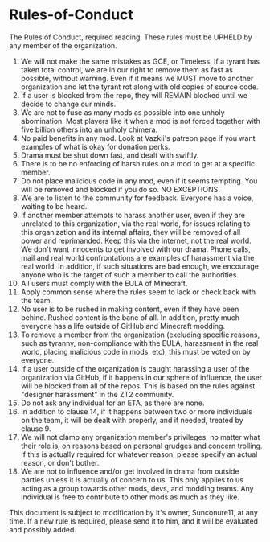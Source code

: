 # Rules-of-Conduct
The Rules of Conduct, required reading. These rules must be UPHELD by any member of the organization.

1. We will not make the same mistakes as GCE, or Timeless. If a tyrant has taken total control, we are in our right to remove them as fast as possible, without warning. Even if it means we MUST move to another organization and let the tyrant rot along with old copies of source code.
2. If a user is blocked from the repo, they will REMAIN blocked until we decide to change our minds.
3. We are not to fuse as many mods as possible into one unholy abomination. Most players like it when a mod is not forced together with five billion others into an unholy chimera.
4. No paid benefits in any mod. Look at Vazkii's patreon page if you want examples of what is okay for donation perks.
5. Drama must be shut down fast, and dealt with swiftly.
6. There is to be no enforcing of harsh rules on a mod to get at a specific member.
7. Do not place malicious code in any mod, even if it seems tempting. You will be removed and blocked if you do so. NO EXCEPTIONS.
8. We are to listen to the community for feedback. Everyone has a voice, waiting to be heard.
9. If another member attempts to harass another user, even if they are unrelated to this organization, via the real world, for issues relating to this organization and its internal affairs, they will be removed of all power and reprimanded. Keep this via the internet, not the real world. We don't want innocents to get involved with our drama. Phone calls, mail and real world confrontations are examples of harassment via the real world. In addition, if such situations are bad enough, we encourage anyone who is the target of such a member to call the authorities.
10. All users must comply with the EULA of Minecraft.
11. Apply common sense where the rules seem to lack or check back with the team.
12. No user is to be rushed in making content, even if they have been behind. Rushed content is the bane of all. In addition, pretty much everyone has a life outside of GitHub and Minecraft modding.
13. To remove a member from the organization (excluding specific reasons, such as tyranny, non-compliance with the EULA, harassment in the real world, placing malicious code in mods, etc), this must be voted on by everyone.
14. If a user outside of the organization is caught harassing a user of the organization via GitHub, if it happens in our sphere of influence, the user will be blocked from all of the repos. This is based on the rules against "designer harassment" in the ZT2 community.
15. Do not ask any individual for an ETA, as there are none.
16. In addition to clause 14, if it happens between two or more individuals on the team, it will be dealt with properly, and if needed, treated by clause 9.
17. We will not clamp any organization member's privileges, no matter what their role is, on reasons based on personal grudges and concern trolling. If this is actually required for whatever reason, please specify an actual reason, or don't bother.
18. We are not to influence and/or get involved in drama from outside parties unless it is actually of concern to us. This only applies to us acting as a group towards other mods, devs, and modding teams. Any individual is free to contribute to other mods as much as they like.

This document is subject to modification by it's owner, Sunconure11, at any time. If a new rule is required, please send it to him, and it will be evaluated and possibly added.
